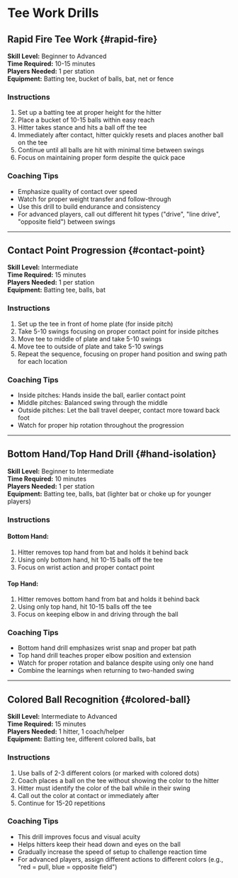 # Tee Work Drills

## Rapid Fire Tee Work {#rapid-fire}

**Skill Level:** Beginner to Advanced  
**Time Required:** 10-15 minutes  
**Players Needed:** 1 per station  
**Equipment:** Batting tee, bucket of balls, bat, net or fence

### Instructions

1. Set up a batting tee at proper height for the hitter
2. Place a bucket of 10-15 balls within easy reach
3. Hitter takes stance and hits a ball off the tee
4. Immediately after contact, hitter quickly resets and places another ball on the tee
5. Continue until all balls are hit with minimal time between swings
6. Focus on maintaining proper form despite the quick pace

### Coaching Tips

- Emphasize quality of contact over speed
- Watch for proper weight transfer and follow-through
- Use this drill to build endurance and consistency
- For advanced players, call out different hit types ("drive", "line drive", "opposite field") between swings

---

## Contact Point Progression {#contact-point}

**Skill Level:** Intermediate  
**Time Required:** 15 minutes  
**Players Needed:** 1 per station  
**Equipment:** Batting tee, balls, bat

### Instructions

1. Set up the tee in front of home plate (for inside pitch)
2. Take 5-10 swings focusing on proper contact point for inside pitches
3. Move tee to middle of plate and take 5-10 swings
4. Move tee to outside of plate and take 5-10 swings
5. Repeat the sequence, focusing on proper hand position and swing path for each location

### Coaching Tips

- Inside pitches: Hands inside the ball, earlier contact point
- Middle pitches: Balanced swing through the middle
- Outside pitches: Let the ball travel deeper, contact more toward back foot
- Watch for proper hip rotation throughout the progression

---

## Bottom Hand/Top Hand Drill {#hand-isolation}

**Skill Level:** Beginner to Intermediate  
**Time Required:** 10 minutes  
**Players Needed:** 1 per station  
**Equipment:** Batting tee, balls, bat (lighter bat or choke up for younger players)

### Instructions

#### Bottom Hand:
1. Hitter removes top hand from bat and holds it behind back
2. Using only bottom hand, hit 10-15 balls off the tee
3. Focus on wrist action and proper contact point

#### Top Hand:
1. Hitter removes bottom hand from bat and holds it behind back
2. Using only top hand, hit 10-15 balls off the tee
3. Focus on keeping elbow in and driving through the ball

### Coaching Tips

- Bottom hand drill emphasizes wrist snap and proper bat path
- Top hand drill teaches proper elbow position and extension
- Watch for proper rotation and balance despite using only one hand
- Combine the learnings when returning to two-handed swing

---

## Colored Ball Recognition {#colored-ball}

**Skill Level:** Intermediate to Advanced  
**Time Required:** 15 minutes  
**Players Needed:** 1 hitter, 1 coach/helper  
**Equipment:** Batting tee, different colored balls, bat

### Instructions

1. Use balls of 2-3 different colors (or marked with colored dots)
2. Coach places a ball on the tee without showing the color to the hitter
3. Hitter must identify the color of the ball while in their swing
4. Call out the color at contact or immediately after
5. Continue for 15-20 repetitions

### Coaching Tips

- This drill improves focus and visual acuity
- Helps hitters keep their head down and eyes on the ball
- Gradually increase the speed of setup to challenge reaction time
- For advanced players, assign different actions to different colors (e.g., "red = pull, blue = opposite field")
